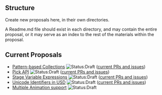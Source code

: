 ## Structure

Create new proposals here, in their own directories.

A Readme.md file should exist in each directory, and may contain 
the entire proposal, or it may serve as an index to the rest of the materials
within the proposal.

## Current Proposals

- [Pattern-based Collections](https://github.com/PixarAnimationStudios/USD-proposals/tree/main/proposals/pattern-based-collections) ![Status:Draft](https://img.shields.io/badge/draft-blue) ([current PRs and issues](https://github.com/PixarAnimationStudios/USD-proposals/pulls?q=is%3Apr+label%3Ausd-pattern-based-collections+))
- [Pick API](https://github.com/PixarAnimationStudios/USD-proposals/pull/6) ![Status:Draft](https://img.shields.io/badge/draft-blue) ([current PRs and issues](https://github.com/PixarAnimationStudios/USD-proposals/pulls?q=is%3Apr+label%3Ausd-pickapi+))
- [Stage Variable Expressions](https://github.com/PixarAnimationStudios/USD-proposals/tree/main/proposals/stage_variable_expressions) ![Status:Draft](https://img.shields.io/badge/draft-blue) ([current PRs and issues](https://github.com/PixarAnimationStudios/USD-proposals/pulls?q=is%3Apr+label%3Ausd-stage-variables))
- [Unicode Identifiers in USD](https://github.com/PixarAnimationStudios/USD-proposals/tree/main/proposals/tf_utf8_identifiers) ![Status:Draft](https://img.shields.io/badge/draft-blue) ([current PRs and issues](https://github.com/PixarAnimationStudios/USD-proposals/pulls?q=is%3Apr++label%3Ausd-utf8-identifiers+))
- [Multiple Animation support](multiple-animations/README.md) ![Status:Draft](https://img.shields.io/badge/draft-blue) 